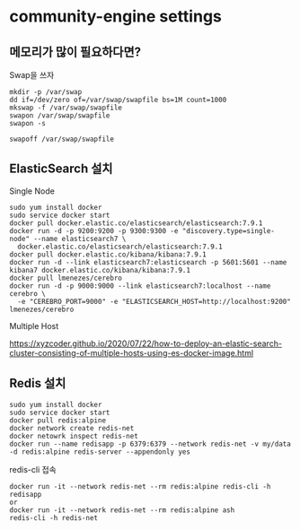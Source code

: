 # community-engine settings

## 메모리가 많이 필요하다면?

Swap을 쓰자

```
mkdir -p /var/swap
dd if=/dev/zero of=/var/swap/swapfile bs=1M count=1000
mkswap -f /var/swap/swapfile
swapon /var/swap/swapfile
swapon -s

swapoff /var/swap/swapfile
```

## ElasticSearch 설치

Single Node

```
sudo yum install docker
sudo service docker start
docker pull docker.elastic.co/elasticsearch/elasticsearch:7.9.1
docker run -d -p 9200:9200 -p 9300:9300 -e "discovery.type=single-node" --name elasticsearch7 \
  docker.elastic.co/elasticsearch/elasticsearch:7.9.1
docker pull docker.elastic.co/kibana/kibana:7.9.1
docker run -d --link elasticsearch7:elasticsearch -p 5601:5601 --name kibana7 docker.elastic.co/kibana/kibana:7.9.1
docker pull lmenezes/cerebro
docker run -d -p 9000:9000 --link elasticsearch7:localhost --name cerebro \
  -e "CEREBRO_PORT=9000" -e "ELASTICSEARCH_HOST=http://localhost:9200" lmenezes/cerebro
```

Multiple Host

https://xyzcoder.github.io/2020/07/22/how-to-deploy-an-elastic-search-cluster-consisting-of-multiple-hosts-using-es-docker-image.html

## Redis 설치

```
sudo yum install docker
sudo service docker start
docker pull redis:alpine
docker network create redis-net
docker netowrk inspect redis-net
docker run --name redisapp -p 6379:6379 --network redis-net -v my/data -d redis:alpine redis-server --appendonly yes
```

redis-cli 접속

```
docker run -it --network redis-net --rm redis:alpine redis-cli -h redisapp
or
docker run -it --network redis-net --rm redis:alpine ash
redis-cli -h redis-net
```
